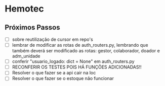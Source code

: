 # Hemotec

## Próximos Passos

- [ ] sobre reutilização de cursor em repo's
- [ ] lembrar de modificar as rotas de auth_routers.py, lembrando que também deverá ser modificado as rotas: gestor, colaborador, doador e adm_unidade
- [ ] conferir "usuario_logado: dict = None" em  auth_routers.py
- [ ] RECONFERIR OS TESTES POIS HÁ FUNÇÕES ADICIONADAS!!
- [ ] Resolver o que fazer se a api cair na loc
- [ ] Resolver o que fazer se o estoque não funcionar